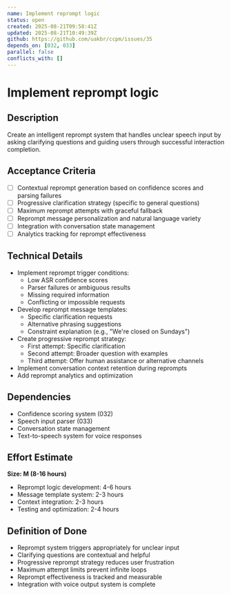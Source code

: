 ```yaml
---
name: Implement reprompt logic
status: open
created: 2025-08-21T09:58:41Z
updated: 2025-08-21T10:49:39Z
github: https://github.com/uakbr/ccpm/issues/35
depends_on: [032, 033]
parallel: false
conflicts_with: []
---
```


# Implement reprompt logic

## Description
Create an intelligent reprompt system that handles unclear speech input by asking clarifying questions and guiding users through successful interaction completion.

## Acceptance Criteria
- [ ] Contextual reprompt generation based on confidence scores and parsing failures
- [ ] Progressive clarification strategy (specific to general questions)
- [ ] Maximum reprompt attempts with graceful fallback
- [ ] Reprompt message personalization and natural language variety
- [ ] Integration with conversation state management
- [ ] Analytics tracking for reprompt effectiveness

## Technical Details
- Implement reprompt trigger conditions:
  - Low ASR confidence scores
  - Parser failures or ambiguous results
  - Missing required information
  - Conflicting or impossible requests
- Develop reprompt message templates:
  - Specific clarification requests
  - Alternative phrasing suggestions
  - Constraint explanation (e.g., "We're closed on Sundays")
- Create progressive reprompt strategy:
  - First attempt: Specific clarification
  - Second attempt: Broader question with examples
  - Third attempt: Offer human assistance or alternative channels
- Implement conversation context retention during reprompts
- Add reprompt analytics and optimization

## Dependencies
- Confidence scoring system (032)
- Speech input parser (033)
- Conversation state management
- Text-to-speech system for voice responses

## Effort Estimate
**Size: M (8-16 hours)**
- Reprompt logic development: 4-6 hours
- Message template system: 2-3 hours
- Context integration: 2-3 hours
- Testing and optimization: 2-4 hours

## Definition of Done
- Reprompt system triggers appropriately for unclear input
- Clarifying questions are contextual and helpful
- Progressive reprompt strategy reduces user frustration
- Maximum attempt limits prevent infinite loops
- Reprompt effectiveness is tracked and measurable
- Integration with voice output system is complete
